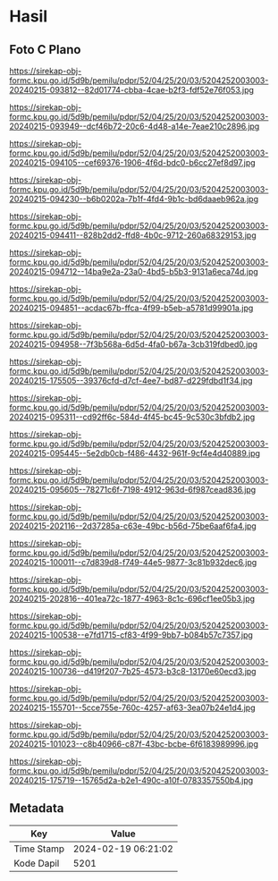 # Hasil

## Foto C Plano

https://sirekap-obj-formc.kpu.go.id/5d9b/pemilu/pdpr/52/04/25/20/03/5204252003003-20240215-093812--82d01774-cbba-4cae-b2f3-fdf52e76f053.jpg

https://sirekap-obj-formc.kpu.go.id/5d9b/pemilu/pdpr/52/04/25/20/03/5204252003003-20240215-093949--dcf46b72-20c6-4d48-a14e-7eae210c2896.jpg

https://sirekap-obj-formc.kpu.go.id/5d9b/pemilu/pdpr/52/04/25/20/03/5204252003003-20240215-094105--cef69376-1906-4f6d-bdc0-b6cc27ef8d97.jpg

https://sirekap-obj-formc.kpu.go.id/5d9b/pemilu/pdpr/52/04/25/20/03/5204252003003-20240215-094230--b6b0202a-7b1f-4fd4-9b1c-bd6daaeb962a.jpg

https://sirekap-obj-formc.kpu.go.id/5d9b/pemilu/pdpr/52/04/25/20/03/5204252003003-20240215-094411--828b2dd2-ffd8-4b0c-9712-260a68329153.jpg

https://sirekap-obj-formc.kpu.go.id/5d9b/pemilu/pdpr/52/04/25/20/03/5204252003003-20240215-094712--14ba9e2a-23a0-4bd5-b5b3-9131a6eca74d.jpg

https://sirekap-obj-formc.kpu.go.id/5d9b/pemilu/pdpr/52/04/25/20/03/5204252003003-20240215-094851--acdac67b-ffca-4f99-b5eb-a5781d99901a.jpg

https://sirekap-obj-formc.kpu.go.id/5d9b/pemilu/pdpr/52/04/25/20/03/5204252003003-20240215-094958--7f3b568a-6d5d-4fa0-b67a-3cb319fdbed0.jpg

https://sirekap-obj-formc.kpu.go.id/5d9b/pemilu/pdpr/52/04/25/20/03/5204252003003-20240215-175505--39376cfd-d7cf-4ee7-bd87-d229fdbd1f34.jpg

https://sirekap-obj-formc.kpu.go.id/5d9b/pemilu/pdpr/52/04/25/20/03/5204252003003-20240215-095311--cd92ff6c-584d-4f45-bc45-9c530c3bfdb2.jpg

https://sirekap-obj-formc.kpu.go.id/5d9b/pemilu/pdpr/52/04/25/20/03/5204252003003-20240215-095445--5e2db0cb-f486-4432-961f-9cf4e4d40889.jpg

https://sirekap-obj-formc.kpu.go.id/5d9b/pemilu/pdpr/52/04/25/20/03/5204252003003-20240215-095605--78271c6f-7198-4912-963d-6f987cead836.jpg

https://sirekap-obj-formc.kpu.go.id/5d9b/pemilu/pdpr/52/04/25/20/03/5204252003003-20240215-202116--2d37285a-c63e-49bc-b56d-75be6aaf6fa4.jpg

https://sirekap-obj-formc.kpu.go.id/5d9b/pemilu/pdpr/52/04/25/20/03/5204252003003-20240215-100011--c7d839d8-f749-44e5-9877-3c81b932dec6.jpg

https://sirekap-obj-formc.kpu.go.id/5d9b/pemilu/pdpr/52/04/25/20/03/5204252003003-20240215-202816--401ea72c-1877-4963-8c1c-696cf1ee05b3.jpg

https://sirekap-obj-formc.kpu.go.id/5d9b/pemilu/pdpr/52/04/25/20/03/5204252003003-20240215-100538--e7fd1715-cf83-4f99-9bb7-b084b57c7357.jpg

https://sirekap-obj-formc.kpu.go.id/5d9b/pemilu/pdpr/52/04/25/20/03/5204252003003-20240215-100736--d419f207-7b25-4573-b3c8-13170e60ecd3.jpg

https://sirekap-obj-formc.kpu.go.id/5d9b/pemilu/pdpr/52/04/25/20/03/5204252003003-20240215-155701--5cce755e-760c-4257-af63-3ea07b24e1d4.jpg

https://sirekap-obj-formc.kpu.go.id/5d9b/pemilu/pdpr/52/04/25/20/03/5204252003003-20240215-101023--c8b40966-c87f-43bc-bcbe-6f6183989996.jpg

https://sirekap-obj-formc.kpu.go.id/5d9b/pemilu/pdpr/52/04/25/20/03/5204252003003-20240215-175719--15765d2a-b2e1-490c-a10f-0783357550b4.jpg


## Metadata

| Key        | Value               |
| ---------- | ------------------- |
| Time Stamp | 2024-02-19 06:21:02 |
| Kode Dapil | 5201                |



